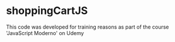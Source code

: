 # shoppingCartJS
This code was developed for training reasons as part of the course 'JavaScript Moderno' on Udemy
